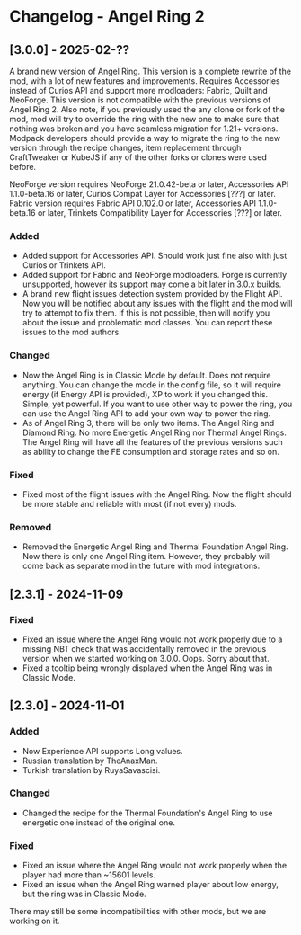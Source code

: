 # Changelog - Angel Ring 2

## [3.0.0] - 2025-02-??

A brand new version of Angel Ring. This version is a complete rewrite of the mod, with a lot of new features and improvements. Requires Accessories instead of Curios API and support more modloaders: Fabric, Quilt and NeoForge. This version is not compatible with the previous versions of Angel Ring 2. Also note, if you previously used the any clone or fork of the mod, mod will try to override the ring with the new one to make sure that nothing was broken and you have seamless migration for 1.21+ versions. Modpack developers should provide a way to migrate the ring to the new version through the recipe changes, item replacement through CraftTweaker or KubeJS if any of the other forks or clones were used before.

NeoForge version requires NeoForge 21.0.42-beta or later, Accessories API 1.1.0-beta.16 or later, Curios Compat Layer for Accessories [???] or later.
Fabric version requires Fabric API 0.102.0 or later, Accessories API 1.1.0-beta.16 or later, Trinkets Compatibility Layer for Accessories [???] or later.

### Added
- Added support for Accessories API. Should work just fine also with just Curios or Trinkets API.
- Added support for Fabric and NeoForge modloaders. Forge is currently unsupported, however its support may come a bit later in 3.0.x builds.
- A brand new flight issues detection system provided by the Flight API. Now you will be notified about any issues with the flight and the mod will try to attempt to fix them. If this is not possible, then will notify you about the issue and problematic mod classes. You can report these issues to the mod authors.

### Changed
- Now the Angel Ring is in Classic Mode by default. Does not require anything. You can change the mode in the config file, so it will require energy (if Energy API is provided), XP to work if you changed this. Simple, yet powerful. If you want to use other way to power the ring, you can use the Angel Ring API to add your own way to power the ring.
- As of Angel Ring 3, there will be only two items. The Angel Ring and Diamond Ring. No more Energetic Angel Ring nor Thermal Angel Rings. The Angel Ring will have all the features of the previous versions such as ability to change the FE consumption and storage rates and so on.

### Fixed
- Fixed most of the flight issues with the Angel Ring. Now the flight should be more stable and reliable with most (if not every) mods.

### Removed
- Removed the Energetic Angel Ring and Thermal Foundation Angel Ring. Now there is only one Angel Ring item. However, they probably will come back as separate mod in the future with mod integrations.

## [2.3.1] - 2024-11-09

### Fixed
- Fixed an issue where the Angel Ring would not work properly due to a missing NBT check that was accidentally removed in the previous version when we started working on 3.0.0. Oops. Sorry about that.
- Fixed a tooltip being wrongly displayed when the Angel Ring was in Classic Mode.

## [2.3.0] - 2024-11-01

### Added
- Now Experience API supports Long values.
- Russian translation by TheAnaxMan.
- Turkish translation by RuyaSavascisi.

### Changed
- Changed the recipe for the Thermal Foundation's Angel Ring to use energetic one instead of the original one.

### Fixed
- Fixed an issue where the Angel Ring would not work properly when the player had more than ~15601 levels.
- Fixed an issue when the Angel Ring warned player about low energy, but the ring was in Classic Mode.

There may still be some incompatibilities with other mods, but we are working on it.